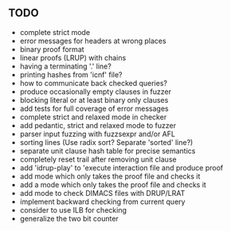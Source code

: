 TODO
----

- complete strict mode
- error messages for headers at wrong places
- binary proof format
- linear proofs (LRUP) with chains
- having a terminating '.' line?
- printing hashes from 'icnf' file?
- how to communicate back checked queries?
- produce occasionally empty clauses in fuzzer
- blocking literal or at least binary only clauses
- add tests for full coverage of error messages
- complete strict and relaxed mode in checker
- add pedantic, strict and relaxed mode to fuzzer
- parser input fuzzing with fuzzsexpr and/or AFL
- sorting lines (Use radix sort? Separate 'sorted' line?)
- separate unit clause hash table for precise semantics
- completely reset trail after removing unit clause
- add 'idrup-play' to 'execute interaction file and produce proof
- add mode which only takes the proof file and checks it
- add a mode which only takes the proof file and checks it
- add mode to check DIMACS files with DRUP/LRAT
- implement backward checking from current query
- consider to use ILB for checking
- generalize the two bit counter
